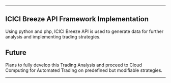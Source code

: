 * * *
## **ICICI Breeze API Framework Implementation**<br>
Using python and php, ICICI Breeze API is used to generate data for further analysis and implementing trading strategies.

## **Future**<br>
Plans to fully develop this Trading Analysis and proceed to Cloud Computing for Automated Trading on predefined but modifiable strategies.
* * *
